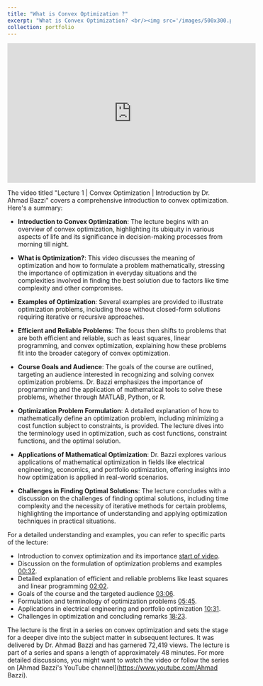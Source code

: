 ```yaml
---
title: "What is Convex Optimization ?"
excerpt: "What is Convex Optimization? <br/><img src='/images/500x300.png'>"
collection: portfolio
---
```


<iframe width="560" height="315" src="https://www.youtube.com/embed/SHJuGASZwlE" frameborder="0" allow="accelerometer; autoplay; clipboard-write; encrypted-media; gyroscope; picture-in-picture" allowfullscreen></iframe>


The video titled "Lecture 1 | Convex Optimization | Introduction by Dr. Ahmad Bazzi" covers a comprehensive introduction to convex optimization. Here's a summary:

- **Introduction to Convex Optimization**: The lecture begins with an overview of convex optimization, highlighting its ubiquity in various aspects of life and its significance in decision-making processes from morning till night.

- **What is Optimization?**: This video discusses the meaning of optimization and how to formulate a problem mathematically, stressing the importance of optimization in everyday situations and the complexities involved in finding the best solution due to factors like time complexity and other compromises.

- **Examples of Optimization**: Several examples are provided to illustrate optimization problems, including those without closed-form solutions requiring iterative or recursive approaches.

- **Efficient and Reliable Problems**: The focus then shifts to problems that are both efficient and reliable, such as least squares, linear programming, and convex optimization, explaining how these problems fit into the broader category of convex optimization.

- **Course Goals and Audience**: The goals of the course are outlined, targeting an audience interested in recognizing and solving convex optimization problems. Dr. Bazzi emphasizes the importance of programming and the application of mathematical tools to solve these problems, whether through MATLAB, Python, or R.

- **Optimization Problem Formulation**: A detailed explanation of how to mathematically define an optimization problem, including minimizing a cost function subject to constraints, is provided. The lecture dives into the terminology used in optimization, such as cost functions, constraint functions, and the optimal solution.

- **Applications of Mathematical Optimization**: Dr. Bazzi explores various applications of mathematical optimization in fields like electrical engineering, economics, and portfolio optimization, offering insights into how optimization is applied in real-world scenarios.

- **Challenges in Finding Optimal Solutions**: The lecture concludes with a discussion on the challenges of finding optimal solutions, including time complexity and the necessity of iterative methods for certain problems, highlighting the importance of understanding and applying optimization techniques in practical situations.

For a detailed understanding and examples, you can refer to specific parts of the lecture:
- Introduction to convex optimization and its importance [start of video](https://www.youtube.com/watch?v=SHJuGASZwlE).
- Discussion on the formulation of optimization problems and examples [00:32](https://www.youtube.com/watch?v=SHJuGASZwlE&t=32s).
- Detailed explanation of efficient and reliable problems like least squares and linear programming [02:02](https://www.youtube.com/watch?v=SHJuGASZwlE&t=122s).
- Goals of the course and the targeted audience [03:06](https://www.youtube.com/watch?v=SHJuGASZwlE&t=186s).
- Formulation and terminology of optimization problems [05:45](https://www.youtube.com/watch?v=SHJuGASZwlE&t=345s).
- Applications in electrical engineering and portfolio optimization [10:31](https://www.youtube.com/watch?v=SHJuGASZwlE&t=631s).
- Challenges in optimization and concluding remarks [18:23](https://www.youtube.com/watch?v=SHJuGASZwlE&t=1103s).

The lecture is the first in a series on convex optimization and sets the stage for a deeper dive into the subject matter in subsequent lectures. It was delivered by Dr. Ahmad Bazzi and has garnered 72,419 views. The lecture is part of a series and spans a length of approximately 48 minutes. For more detailed discussions, you might want to watch the video or follow the series on [Ahmad Bazzi's YouTube channel](https://www.youtube.com/Ahmad Bazzi).